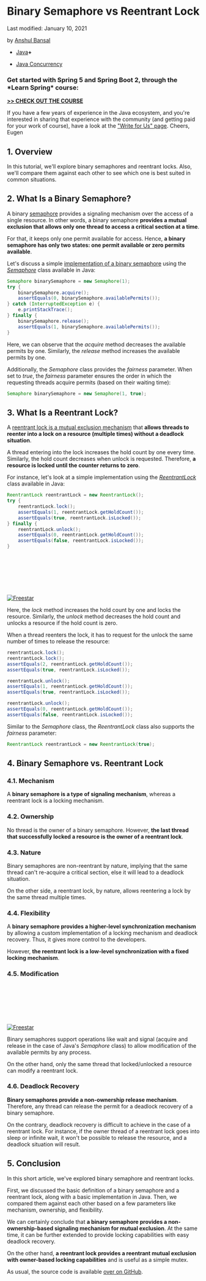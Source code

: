 # Binary Semaphore vs Reentrant Lock

Last modified: January 10, 2021

by [Anshul Bansal](https://www.baeldung.com/author/anshulbansal/)



- [Java](https://www.baeldung.com/category/java/)**+**

- [Java Concurrency](https://www.baeldung.com/tag/java-concurrency/)

### **Get started with Spring 5 and Spring Boot 2, through the \*Learn Spring\* course:**

**[>> CHECK OUT THE COURSE](https://www.baeldung.com/ls-course-start)**

If you have a few years of experience in the Java ecosystem, and you're interested in sharing that experience with the community (and getting paid for your work of course), have a look at the ["Write for Us" page](https://www.baeldung.com/contribution-guidelines). Cheers, Eugen

## 1. Overview

In this tutorial, we'll explore binary semaphores and reentrant locks. Also, we'll compare them against each other to see which one is best suited in common situations.

## 2. What Is a Binary Semaphore?

A binary [semaphore](https://www.baeldung.com/java-semaphore) provides a signaling mechanism over the access of a single resource. In other words, a binary semaphore **provides a mutual exclusion that allows only one thread to access a critical section at a time**.

For that, it keeps only one permit available for access. Hence, **a binary semaphore has only two states: one permit available or zero permits available**.

Let's discuss a simple [implementation of a binary semaphore](https://www.baeldung.com/java-semaphore#mutex) using the [*Semaphore*](https://docs.oracle.com/javase/8/docs/api/java/util/concurrent/Semaphore.html) class available in Java:

```java
Semaphore binarySemaphore = new Semaphore(1);
try {
    binarySemaphore.acquire();
    assertEquals(0, binarySemaphore.availablePermits());
} catch (InterruptedException e) {
    e.printStackTrace();
} finally {
    binarySemaphore.release();
    assertEquals(1, binarySemaphore.availablePermits());
}
```

Here, we can observe that the *acquire* method decreases the available permits by one. Similarly, the *release* method increases the available permits by one.

Additionally, the *Semaphore* class provides the *fairness* parameter. When set to *true*, the *fairness* parameter ensures the order in which the requesting threads acquire permits (based on their waiting time):

```java
Semaphore binarySemaphore = new Semaphore(1, true);
```

## 3. What Is a Reentrant Lock?

A [reentrant lock is a mutual exclusion mechanism](https://www.baeldung.com/java-concurrent-locks#lock-implementations) that **allows threads to reenter into a lock on a resource (multiple times) without a deadlock situation**.

A thread entering into the lock increases the hold count by one every time. Similarly, the hold count decreases when unlock is requested. Therefore, **a resource is locked until the counter returns to zero**.

For instance, let's look at a simple implementation using the [*ReentrantLock*](https://docs.oracle.com/javase/8/docs/api/java/util/concurrent/locks/ReentrantLock.html) class available in Java:

```java
ReentrantLock reentrantLock = new ReentrantLock();
try {
    reentrantLock.lock();
    assertEquals(1, reentrantLock.getHoldCount());
    assertEquals(true, reentrantLock.isLocked());
} finally {
    reentrantLock.unlock();
    assertEquals(0, reentrantLock.getHoldCount());
    assertEquals(false, reentrantLock.isLocked());
}
```

<iframe id="google_ads_iframe_/15184186/baeldung_incontent_dynamic_desktop_0" title="3rd party ad content" name="google_ads_iframe_/15184186/baeldung_incontent_dynamic_desktop_0" width="970" height="90" scrolling="no" marginwidth="0" marginheight="0" frameborder="0" allow="conversion-measurement ‘src’" srcdoc="" data-google-container-id="5" data-load-complete="true" style="box-sizing: border-box; border: 0px; vertical-align: bottom;"></iframe>

[![Freestar](https://a.pub.network/core/imgs/fslogo-green.svg)](https://freestar.com/?utm_medium=ad_container&utm_source=branding&utm_name=baeldung_incontent_dynamic_desktop)

Here, the *lock* method increases the hold count by one and locks the resource. Similarly, the *unlock* method decreases the hold count and unlocks a resource if the hold count is zero.

When a thread reenters the lock, it has to request for the unlock the same number of times to release the resource:

```java
reentrantLock.lock();
reentrantLock.lock();
assertEquals(2, reentrantLock.getHoldCount());
assertEquals(true, reentrantLock.isLocked());

reentrantLock.unlock();
assertEquals(1, reentrantLock.getHoldCount());
assertEquals(true, reentrantLock.isLocked());

reentrantLock.unlock();
assertEquals(0, reentrantLock.getHoldCount());
assertEquals(false, reentrantLock.isLocked());
```

Similar to the *Semaphore* class, the *ReentrantLock* class also supports the *fairness* parameter:

```java
ReentrantLock reentrantLock = new ReentrantLock(true);
```

## 4. Binary Semaphore vs. Reentrant Lock

### 4.1. Mechanism

A **binary semaphore is a type of signaling mechanism**, whereas a reentrant lock is a locking mechanism.

### 4.2. Ownership

No thread is the owner of a binary semaphore. However, **the last thread that successfully locked a resource is the owner of a reentrant lock**.

### 4.3. Nature

Binary semaphores are non-reentrant by nature, implying that the same thread can't re-acquire a critical section, else it will lead to a deadlock situation.

On the other side, a reentrant lock, by nature, allows reentering a lock by the same thread multiple times.

### 4.4. Flexibility

A **binary semaphore provides a higher-level synchronization mechanism** by allowing a custom implementation of a locking mechanism and deadlock recovery. Thus, it gives more control to the developers.

However, **the reentrant lock is a low-level synchronization with a fixed locking mechanism**.

### 4.5. Modification

<iframe id="google_ads_iframe_/15184186/baeldung_incontent_dynamic_desktop_1" title="3rd party ad content" name="google_ads_iframe_/15184186/baeldung_incontent_dynamic_desktop_1" width="970" height="90" scrolling="no" marginwidth="0" marginheight="0" frameborder="0" allow="conversion-measurement ‘src’" srcdoc="" data-google-container-id="6" data-load-complete="true" style="box-sizing: border-box; border: 0px; vertical-align: bottom;"></iframe>

[![Freestar](https://a.pub.network/core/imgs/fslogo-green.svg)](https://freestar.com/?utm_medium=ad_container&utm_source=branding&utm_name=baeldung_incontent_dynamic_desktop)

Binary semaphores support operations like wait and signal (acquire and release in the case of Java's *Semaphore* class) to allow modification of the available permits by any process.

On the other hand, only the same thread that locked/unlocked a resource can modify a reentrant lock.

### 4.6. Deadlock Recovery

**Binary semaphores provide a non-ownership release mechanism**. Therefore, any thread can release the permit for a deadlock recovery of a binary semaphore.

On the contrary, deadlock recovery is difficult to achieve in the case of a reentrant lock. For instance, if the owner thread of a reentrant lock goes into sleep or infinite wait, it won't be possible to release the resource, and a deadlock situation will result.

## 5. Conclusion

In this short article, we've explored binary semaphore and reentrant locks.

First, we discussed the basic definition of a binary semaphore and a reentrant lock, along with a basic implementation in Java. Then, we compared them against each other based on a few parameters like mechanism, ownership, and flexibility.

We can certainly conclude that **a binary semaphore provides a non-ownership-based signaling mechanism for mutual exclusion**. At the same time, it can be further extended to provide locking capabilities with easy deadlock recovery.

On the other hand, **a reentrant lock provides a reentrant mutual exclusion with owner-based locking capabilities** and is useful as a simple mutex.

As usual, the source code is available [over on GitHub](https://github.com/eugenp/tutorials/tree/master/core-java-modules/core-java-concurrency-advanced-4).